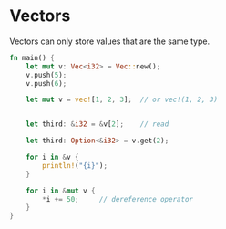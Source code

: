 # Vectors

Vectors can only store values that are the same type.

```rust
fn main() {
    let mut v: Vec<i32> = Vec::new();
    v.push(5);
    v.push(6);

    let mut v = vec![1, 2, 3];  // or vec!(1, 2, 3)


    let third: &i32 = &v[2];    // read

    let third: Option<&i32> = v.get(2);

    for i in &v {
        println!("{i}"); 
    }

    for i in &mut v {
        *i += 50;     // dereference operator
    }
}
```
